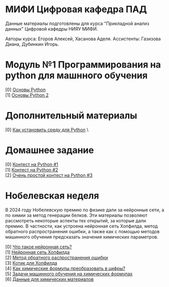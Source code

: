 # МИФИ Цифровая кафедра ПАД

Данные материалы подготовлены для курса "Прикладной анализ данных" Цифровой кафедры НИЯУ МИФИ.

Авторы курса: Егоров Алексей, Хасанова Аделя.
Ассистенты: Газизова Диана, Дубинкин Игорь.

# Модуль №1 Программирования на python для машнного обучения

[0] [Основы Python](https://github.com/ShadarRim/dc2024/blob/main/00_%D0%9E%D1%81%D0%BD%D0%BE%D0%B2%D1%8B_Python_1.ipynb) \
[1] [Основы Python 2](https://github.com/ShadarRim/dc2024/blob/main/01_%D0%9E%D1%81%D0%BD%D0%BE%D0%B2%D1%8B_Python_2.ipynb)

# Дополнительный материалы
[0] [Как установить среду для Python](https://github.com/ShadarRim/dc2024/blob/main/00a_python_installation_guide.pdf) \

# Домашнее задание
[0] [Контест на Python #1](https://contest.yandex.ru/contest/69204/enter) \
[1] [Контест на Python #2](https://contest.yandex.ru/contest/69353/enter) \
[2] [Очень простой контест на Python #3](https://contest.yandex.ru/contest/54856/problems/)

# Нобелевская неделя
В 2024 году Нобелевскую премию по физике дали за нейронные сети, а по химии за метод генерации белков.
Эти материалы позволяют рассмотреть некоторые аспекты тех открытий, за которые дали премию. 
В частности, как устроена нейронная сеть Хопфилда, метод обратного распространения ошибки, а также как с помощью методов машинного обучения предсказать значения химических параметров. 

[0] [Что такое нейронная сеть?](https://github.com/ShadarRim/dc2024/blob/main/n00_%D0%9E%D0%B1%D1%83%D1%87%D0%B5%D0%BD%D0%B8%D0%B5_%D0%B1%D0%B5%D0%B7_%D0%B3%D1%80%D0%B0%D0%B4%D0%B8%D0%B5%D0%BD%D1%82%D0%B0.ipynb) \
[1] [Нейронная сеть Хопфилда](https://github.com/ShadarRim/dc2024/blob/main/n03_%D0%A5%D0%BE%D0%BF%D1%84%D0%B8%D0%BB%D0%B4.ipynb) \
[2] [Метод обратного распространения ошибки](https://github.com/ShadarRim/dc2024/blob/main/n02_%D0%9D%D0%B5%D0%B9%D1%80%D0%BE%D1%81%D0%B5%D1%82%D1%8C_%D1%81_%D0%BD%D1%83%D0%BB%D1%8F.ipynb) \
[3] [Котик для Хопфилда](https://github.com/ShadarRim/dc2024/blob/main/n04_cat.jpg) \
[4] [Как химические формулы преобразовать в цифры?](https://github.com/ShadarRim/dc2024/blob/main/n05_Cehm_Descr.ipynb) \
[5] [Задачи машинного обучения на химических формулах](https://github.com/ShadarRim/dc2024/blob/main/n06_Chem_Catboost.ipynb) \
[6] [Данные для химических материалов](https://github.com/ShadarRim/dc2024/blob/main/n07_data.xlsx) 